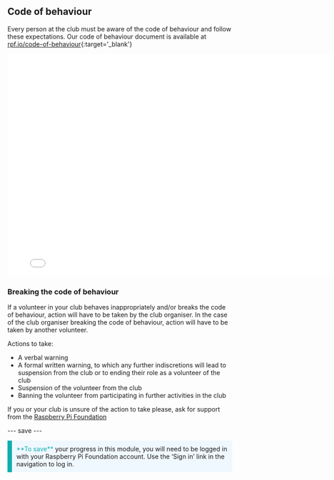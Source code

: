 ## Code of behaviour

Every person at the club must be aware of the code of behaviour and follow these expectations. Our code of behaviour document is available at [rpf.io/code-of-behaviour](http://rpf.io/code-of-behaviour){:target='_blank'}

<embed src="images/Raspberry_Pi_Foundation-safeguarding-code-of-behaviour.pdf" width="790" height="500" 
 type="application/pdf">
<br>
### Breaking the code of behaviour

If a volunteer in your club behaves inappropriately and/or breaks the code of behaviour, action will have to be taken by the club organiser. In the case of the club organiser breaking the code of behaviour, action will have to be taken by another volunteer.

Actions to take:

* A verbal warning
* A formal written warning, to which any further indiscretions will lead to suspension from the club or to ending their role as a volunteer of the club
* Suspension of the volunteer from the club
* Banning the volunteer from participating in further activities in the club

If you or your club is unsure of the action to take please, ask for support from the <a href="mailto:safeguarding@raspberrypi.org">Raspberry Pi Foundation</a>

--- save ---

<p style="border-left: solid; border-width:10px; border-color: #0faeb0; background-color: aliceblue; padding: 10px;">
<span style="color: #0faeb0">**To save**</span> your progress in this module, you will need to be logged in with your Raspberry Pi Foundation account. Use the ‘Sign in’ link in the navigation to log in.
</p>
